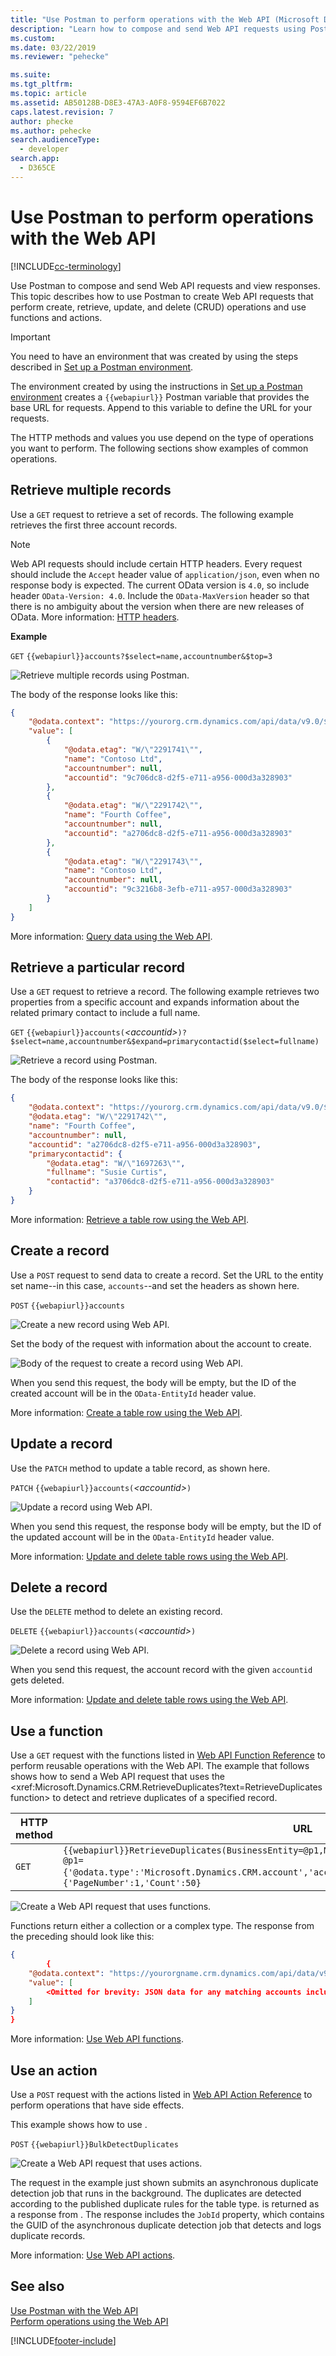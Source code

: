 ```yaml
---
title: "Use Postman to perform operations with the Web API (Microsoft Dataverse for Apps)| MicrosoftDocs"
description: "Learn how to compose and send Web API requests using Postman."
ms.custom: 
ms.date: 03/22/2019
ms.reviewer: "pehecke"

ms.suite: 
ms.tgt_pltfrm: 
ms.topic: article
ms.assetid: AB50128B-D8E3-47A3-A0F8-9594EF6B7022
caps.latest.revision: 7
author: phecke
ms.author: pehecke
search.audienceType: 
  - developer
search.app: 
  - D365CE
---
```


# Use Postman to perform operations with the Web API

[!INCLUDE[cc-terminology](../includes/cc-terminology.md)]

Use Postman to compose and send Web API requests and view responses. This topic describes how to use Postman to create Web API requests that perform create, retrieve, update, and delete (CRUD) operations and use functions and actions.

> [!IMPORTANT]
> You need to have an environment that was created by using the steps described in [Set up a Postman environment](setup-postman-environment.md).

The environment created by using the instructions in [Set up a Postman environment](setup-postman-environment.md) creates a `{{webapiurl}}` Postman variable that provides the base URL for requests. Append to this variable to define the URL for your requests.

The HTTP methods and values you use depend on the type of operations you want to perform. The following sections show examples of common operations.

## Retrieve multiple records

Use a `GET` request to retrieve a set of records. The following example retrieves the first three account records.

> [!NOTE]
> Web API requests should include certain HTTP headers. Every request should include the `Accept` header value of `application/json`, even when no response body is expected. The current OData version is `4.0`, so include header `OData-Version: 4.0`. Include the `OData-MaxVersion` header so that there is no ambiguity about the version when there are new releases of OData. More information: [HTTP headers](compose-http-requests-handle-errors.md#http-headers).

**Example**


`GET` `{{webapiurl}}accounts?$select=name,accountnumber&$top=3`

![Retrieve multiple records using Postman.](media/postman-retrieve-multiple.png "Retrieve multiple records using Postman")

The body of the response looks like this:

```json
{
    "@odata.context": "https://yourorg.crm.dynamics.com/api/data/v9.0/$metadata#accounts(name,accountnumber)",
    "value": [
        {
            "@odata.etag": "W/\"2291741\"",
            "name": "Contoso Ltd",
            "accountnumber": null,
            "accountid": "9c706dc8-d2f5-e711-a956-000d3a328903"
        },
        {
            "@odata.etag": "W/\"2291742\"",
            "name": "Fourth Coffee",
            "accountnumber": null,
            "accountid": "a2706dc8-d2f5-e711-a956-000d3a328903"
        },
        {
            "@odata.etag": "W/\"2291743\"",
            "name": "Contoso Ltd",
            "accountnumber": null,
            "accountid": "9c3216b8-3efb-e711-a957-000d3a328903"
        }
    ]
}
```

More information: [Query data using the Web API](query-data-web-api.md).

## Retrieve a particular record

Use a `GET` request to retrieve a record. The following example retrieves two properties from a specific account and expands information about the related primary contact to include a full name.


`GET` `{{webapiurl}}accounts(`*&lt;accountid&gt;*`)?$select=name,accountnumber&$expand=primarycontactid($select=fullname)`

![Retrieve a record using Postman.](media/postman-retrieve-record.png "Retrieve a record using Postman")

The body of the response looks like this:

```json
{
    "@odata.context": "https://yourorg.crm.dynamics.com/api/data/v9.0/$metadata#accounts(name,accountnumber,primarycontactid(fullname))/$entity",
    "@odata.etag": "W/\"2291742\"",
    "name": "Fourth Coffee",
    "accountnumber": null,
    "accountid": "a2706dc8-d2f5-e711-a956-000d3a328903",
    "primarycontactid": {
        "@odata.etag": "W/\"1697263\"",
        "fullname": "Susie Curtis",
        "contactid": "a3706dc8-d2f5-e711-a956-000d3a328903"
    }
}
```
More information: [Retrieve a table row using the Web API](retrieve-entity-using-web-api.md).

## Create a record

Use a `POST` request to send data to create a record. Set the URL to the entity set name--in this case, `accounts`--and set the headers as shown here.

`POST` `{{webapiurl}}accounts`

![Create a new record using Web API.](media/postman-create-records.png "Create a new record using Web API")

Set the body of the request with information about the account to create.

![Body of the request to create a record using Web API.](media/postman-create-record-body.png "Body of the request to create a record using Web API")

When you send this request, the body will be empty, but the ID of the created account will be in the `OData-EntityId` header value.

More information: [Create a table row using the Web API](create-entity-web-api.md).

## Update a record

Use the `PATCH` method to update a table record, as shown here.

`PATCH` `{{webapiurl}}accounts(`*&lt;accountid&gt;*`)`

![Update a record using Web API.](media/postman-update-record.png "Update a record using Web API")

When you send this request, the response body will be empty, but the ID of the updated account will be in the `OData-EntityId` header value.

More information: [Update and delete table rows using the Web API](update-delete-entities-using-web-api.md).

## Delete a record

Use the `DELETE` method to delete an existing record.

`DELETE` `{{webapiurl}}accounts(`*&lt;accountid&gt;*`)`

![Delete a record using Web API.](media/postman-delete-record.png "Delete a record using Web API")

When you send this request, the account record with the given `accountid` gets deleted.

More information: [Update and delete table rows using the Web API](update-delete-entities-using-web-api.md).

## Use a function

Use a `GET` request with the functions listed in [Web API Function Reference](/dynamics365/customer-engagement/web-api/functions) to perform reusable operations with the Web API. The example that follows shows how to send a Web API request that uses the <xref:Microsoft.Dynamics.CRM.RetrieveDuplicates?text=RetrieveDuplicates function> to detect and retrieve duplicates of a specified record.

|HTTP method|URL|
|----|----|
|`GET`|`{{webapiurl}}RetrieveDuplicates(BusinessEntity=@p1,MatchingEntityName=@p2,PagingInfo=@p3)?@p1={'@odata.type':'Microsoft.Dynamics.CRM.account','accountid':'`*&lt;accountid&gt;*`'}&@p2='account'&@p3={'PageNumber':1,'Count':50}`|

![Create a Web API request that uses functions.](media/postman-use-function.png "Create a Web API request that uses functions")

Functions return either a collection or a complex type. The response from the preceding <xref href="Microsoft.Dynamics.CRM.RetrieveDuplicates?text=RetrieveDuplicates function"> should look like this:

```json
{
        {
    "@odata.context": "https://yourorgname.crm.dynamics.com/api/data/v9.0/$metadata#accounts",
    "value": [
        <Omitted for brevity: JSON data for any matching accounts including all properties>
    ]
}
}
```

More information: [Use Web API functions](use-web-api-functions.md).

## Use an action

Use a `POST` request with the actions listed in [Web API Action Reference](/dynamics365/customer-engagement/web-api/actions) to perform operations that have side effects.

This example shows how to use <xref href="Microsoft.Dynamics.CRM.BulkDetectDuplicates?text=BulkDetectDuplicates action">.

`POST` `{{webapiurl}}BulkDetectDuplicates`

![Create a Web API request that uses actions.](media/postman-use-action.png "Create a Web API request that uses actions")

The request in the example just shown submits an asynchronous duplicate detection job that runs in the background. The duplicates are detected according to the published duplicate rules for the table type. <xref href="Microsoft.Dynamics.CRM.BulkDetectDuplicatesResponse?text=BulkDetectDuplicatesResponse ComplexType"> is returned as a response from <xref href="Microsoft.Dynamics.CRM.BulkDetectDuplicates?text=BulkDetectDuplicates action">. The response includes the `JobId` property, which contains the GUID of the asynchronous duplicate detection job that detects and logs duplicate records.

More information: [Use Web API actions](use-web-api-actions.md).

## See also

[Use Postman with the Web API](use-postman-web-api.md)<br>
[Perform operations using the Web API](perform-operations-web-api.md)


[!INCLUDE[footer-include](../../../includes/footer-banner.md)]